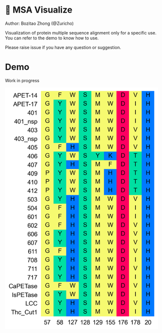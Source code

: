 # 🌅 MSA Visualize

Author: Bozitao Zhong (@Zuricho)

Visualization of protein multiple sequence alignment only for a specific use. You can refer to the demo to know how to use.

Please raise issue if you have any question or suggestion.

# Demo

Work in progress

![example](./example.png)
